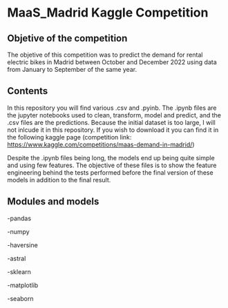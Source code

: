 # MaaS_Madrid Kaggle Competition 


## Objetive of the competition

The objetive of this competition was to predict the demand for rental electric bikes in Madrid between October and December 2022 
using data from January to September of the same year.


## Contents

In this repository you will find various .csv and .pyinb. 
The .ipynb files are the jupyter notebooks used to clean, transform, model and predict, and the .csv files are the predictions.
Because the initial dataset is too large, I will not inlcude it in this repository. If you wish to download it you can find it 
in the following kaggle page (competition link: https://www.kaggle.com/competitions/maas-demand-in-madrid/)

Despite the .ipynb files being long, the models end up being quite simple and using few features. The objective of these files is to show
the feature engineering behind the tests performed before the final version of these models in addition to the final result. 


## Modules and models
-pandas

-numpy

-haversine

-astral

-sklearn

-matplotlib

-seaborn
